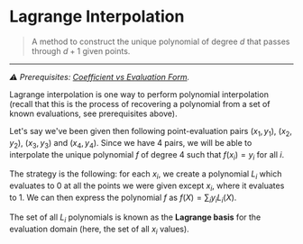 # Lagrange Interpolation
> A method to construct the unique polynomial of degree $d$ that passes through $d+1$ given points.
---

*⚠️ Prerequisites: [Coefficient vs Evaluation Form](./coefficient_form.md#coefficient-form-vs-evaluation-form).*

Lagrange interpolation is one way to perform polynomial interpolation (recall that this is the process of recovering a polynomial from a set of known evaluations, see prerequisites above).

Let's say we've been given then following point-evaluation pairs $(x_1, y_1)$, $(x_2, y_2)$, $(x_3, y_3)$ and $(x_4, y_4)$. Since we have 4 pairs, we will be able to interpolate the unique polynomial $f$ of degree 4 such that $f(x_i) = y_i$ for all $i$.

The strategy is the following: for each $x_i$, we create a polynomial $L_i$ which evaluates to 0 at all the points we were given except $x_i$, where it evaluates to 1. We can then express the polynomial $f$ as $f(X) = \sum_i y_iL_i(X)$.


The set of all $L_i$ polynomials is known as the **Lagrange basis** for the evaluation domain (here, the set of all $x_i$ values).